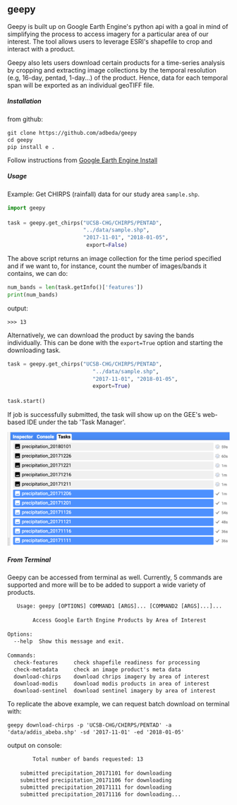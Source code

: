 ## geepy
   
Geepy is built up on Google Earth Engine's python api with a goal in mind of 
simplifying the process to access imagery for a particular area of our interest. 
The tool allows users to leverage ESRI's shapefile to crop and interact with a product.

Geepy also lets users download certain products for a time-series analysis by cropping 
and extracting image collections by the temporal resolution (e.g, 16-day, pentad, 1-day...) 
of the product. Hence, data for each temporal span will be exported as an individual geoTIFF file.
     
 ##### Installation

from github:

    git clone https://github.com/adbeda/geepy
    cd geepy
    pip install e .

Follow instructions from [Google Earth Engine Install](https://developers.google.com/earth-engine/python_install-conda.html) 


##### Usage

Example: Get CHIRPS (rainfall) data for our study area `sample.shp`.

```python
import geepy
        
task = geepy.get_chirps("UCSB-CHG/CHIRPS/PENTAD", 
                        "../data/sample.shp", 
                        "2017-11-01", "2018-01-05", 
                         export=False)
```
     
The above script returns an image collection for the time period specified and if we want to, for instance, 
count the number of images/bands it contains, we can do:
 
```python
num_bands = len(task.getInfo()['features'])
print(num_bands)
```
output:

    >>> 13
   
   Alternatively, we can download the product by saving the bands individually.
   This can be done with the `export=True` option and starting the downloading task. 
   
```python
task = geepy.get_chirps("UCSB-CHG/CHIRPS/PENTAD", 
                           "../data/sample.shp", 
                           "2017-11-01", "2018-01-05", 
                           export=True)

task.start()
```

If job is successfully submitted, the task    will show up
on the GEE's web-based IDE under the tab 'Task Manager'.

   
  ![png](data/task_submitted.png "style:max-width=75%") 
    
 ##### From Terminal
 
  Geepy can be accessed from terminal as well. Currently, 5 commands are supported 
  and more will be to be added to support a wide variety of products. 
  
  
       
       Usage: geepy [OPTIONS] COMMAND1 [ARGS]... [COMMAND2 [ARGS]...]...
    
            Access Google Earth Engine Products by Area of Interest
    
    Options:
      --help  Show this message and exit.
    
    Commands:
      check-features     check shapefile readiness for processing
      check-metadata     check an image product's meta data
      download-chirps    download chrips imagery by area of interest
      download-modis     download modis products in area of interest
      download-sentinel  download sentinel imagery by area of interest
 
  To replicate the above example, we can request batch download on terminal with:
  
    geepy download-chirps -p 'UCSB-CHG/CHIRPS/PENTAD' -a 'data/addis_abeba.shp' -sd '2017-11-01' -ed '2018-01-05'
    
  output on console: 
  
            Total number of bands requested: 13

        submitted precipitation_20171101 for downloading
        submitted precipitation_20171106 for downloading
        submitted precipitation_20171111 for downloading
        submitted precipitation_20171116 for downloading...
        
  
  
